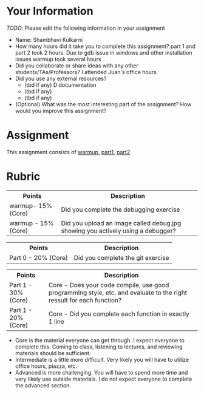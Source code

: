 # Your Information

*TODO*: Please edit the following information in your assignment

* Name: Shambhavi Kulkarni
* How many hours did it take you to complete this assignment? part 1 and part 2 took 2 hours. Due to gdb issue in windows and other installation issues warmup took several hours
* Did you collaborate or share ideas with any other students/TAs/Professors? I attended Juan's office hours
* Did you use any external resources? 
  * (tbd if any) D documentation
  * (tbd if any)
  * (tbd if any)
* (Optional) What was the most interesting part of the assignment? How would you improve this assignment?

# Assignment

This assignment consists of [warmup](./warmup), [part1](./part1), [part2](./part2).

# Rubric


<table>
  <tbody>
    <tr>
      <th>Points</th>
      <th align="center">Description</th>
    </tr>
    <tr>
      <td>warmup- 15% (Core)</td>
      <td align="left">Did you complete the debugging exercise</td>
    </tr>
    <tr>
      <td>warmup - 15% (Core)</td>
      <td align="left">Did you upload an image called debug.jpg showing you actively using a debugger?</td>
    </tr>
    <tr>
  </tbody>
</table>

<table>
  <tbody>
    <tr>
      <th>Points</th>
      <th align="center">Description</th>
    </tr>
    <tr>
      <td>Part 0 - 20% (Core)</td>
      <td align="left">Did you complete the git exercise</td>
    </tr>
    <tr>
  </tbody>
</table>

<table>
  <tbody>
    <tr>
      <th>Points</th>
      <th align="center">Description</th>
    </tr>
    <tr>
      <td>Part 1 - 30% (Core)</td>
      <td align="left">Core - Does your code compile, use good programming style, etc. and evaluate to the right ressult for each function?</td>
    </tr>
     <tr>
      <td>Part 1 - 20% (Core)</td>
      <td align="left">Core - Did you complete each function in exactly 1 line</td>
    </tr>    
  </tbody>
</table>

* Core is the material everyone can get through. I expect everyone to complete this. Coming to class, listening to lectures, and reviewing materials should be sufficient.
* Intermediate is a little more difficult. Very likely you will have to utilize office hours, piazza, etc.
* Advanced is more challenging. You will have to spend more time and very likely use outside materials. I do not expect everyone to complete the advanced section.

